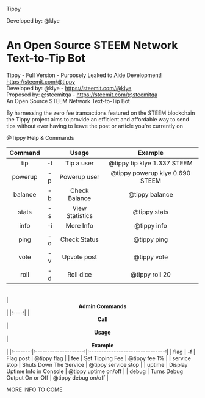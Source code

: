 Tippy

Developed by: @klye

An Open Source STEEM Network Text-to-Tip Bot
=======

Tippy - Full Version - Purposely Leaked to Aide Development!
<br>
https://steemit.com/@tippy 
<br>
Developed by: @klye - https://steemit.com/@klye  
Proposed by: @steemitqa - https://steemit.com/@steemitqa   
An Open Source STEEM Network Text-to-Tip Bot    


By harnessing the zero fee transactions featured on the STEEM blockchain
the Tippy project aims to provide an efficient and affordable way to send
tips without ever having to leave the post or article you're currently on

@Tippy Help & Commands</b></center>

| Command |  | Usage | Example |
|:-------:|:--:|:---------------:|:-------------------------------:|
| tip | -t | Tip a user | @tippy tip klye 1.337 STEEM |
| powerup | -p | Powerup user | @tippy powerup klye 0.690 STEEM |
| balance | -b | Check Balance | @tippy balance |
| stats | -s | View Statistics | @tippy stats |
| info | -i | More Info | @tippy info |
| ping | -o | Check Status | @tippy ping |
| vote | -v | Upvote post | @tippy vote |
| roll | -d | Roll dice | @tippy roll 20 |
<br>
| <center><b>Admin Commands</b></center>  |
|:----:|
| <center><b>Call</b></center> | <center><b>Usage</b></center> | <center><b>Example</b></center> |
|:-------:|:--------------------:|:-------------------------------:|
| flag | -f | Flag post | @tippy flag |
| fee | Set Tipping Fee | @tippy fee 1% |
| service stop | Shuts Down The Service | @tippy service stop |
| uptime | Display Uptime Info in Console | @tippy uptime on/off |
| debug | Turns Debug Output On or Off | @tippy debug on/off |


MORE INFO TO COME
